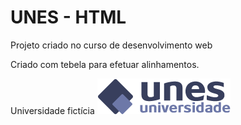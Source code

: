 # UNES - HTML

Projeto criado no curso de desenvolvimento web

Criado com tebela para efetuar alinhamentos.

Universidade fictícia
![](img/logo.png)